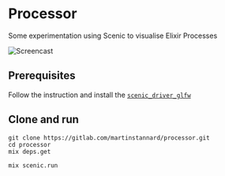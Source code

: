 # Processor

Some experimentation using Scenic to visualise Elixir Processes

![Screencast](https://imgur.com/Ax3cMkr)

## Prerequisites

Follow the instruction and install the [`scenic_driver_glfw`](https://github.com/boydm/scenic_new#install-prerequisites)

## Clone and run

```
git clone https://gitlab.com/martinstannard/processor.git
cd processor
mix deps.get
  
mix scenic.run
```
